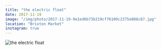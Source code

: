 ```yaml
---
title: "the electric float"
date: 2017-11-19
image: "/img/photo/2017-11-19-9e1ed6b73b219cf76109c2375e808c87.jpg"
location: "Brixton Market"
instagram: true
---
```


![the electric float](/img/photo/2017-11-19-9e1ed6b73b219cf76109c2375e808c87.jpg)
